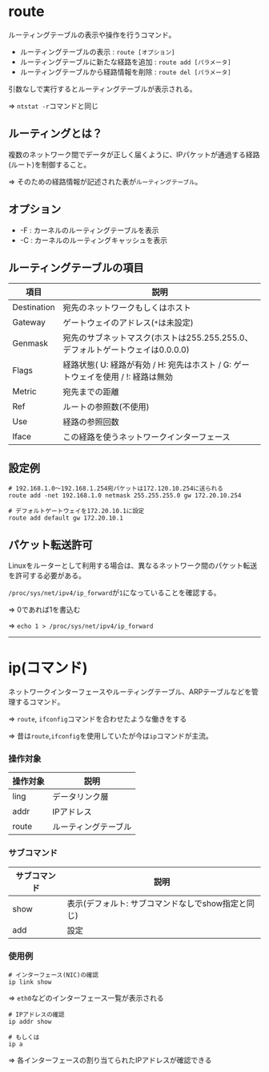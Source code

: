 # route

ルーティングテーブルの表示や操作を行うコマンド。

- ルーティングテーブルの表示 : `route [オプション]`
- ルーティングテーブルに新たな経路を追加 : `route add [パラメータ]`
- ルーティングテーブルから経路情報を削除 : `route del [パラメータ]`

引数なしで実行するとルーティングテーブルが表示される。

=> `ntstat -r`コマンドと同じ

## ルーティングとは？

複数のネットワーク間でデータが正しく届くように、IPパケットが通過する経路(ルート)を制御すること。

=> そのための経路情報が記述された表が`ルーティングテーブル`。

## オプション

- -F : カーネルのルーティングテーブルを表示
- -C : カーネルのルーティングキャッシュを表示

## ルーティングテーブルの項目

| 項目        | 説明                                                                              |
|-------------|-----------------------------------------------------------------------------------|
| Destination | 宛先のネットワークもしくはホスト                                                  |
| Gateway     | ゲートウェイのアドレス(`*`は未設定)                                               |
| Genmask     | 宛先のサブネットマスク(ホストは255.255.255.0、デフォルトゲートウェイは0.0.0.0)    |
| Flags       | 経路状態( U: 経路が有効 / H: 宛先はホスト / G: ゲートウェイを使用 / !: 経路は無効 |
| Metric      | 宛先までの距離                                                                    |
| Ref         | ルートの参照数(不使用)                                                            |
| Use         | 経路の参照回数                                                                    |
| Iface       | この経路を使うネットワークインターフェース                                        |

## 設定例

```
# 192.168.1.0～192.168.1.254宛パケットは172.120.10.254に送られる
route add -net 192.168.1.0 netmask 255.255.255.0 gw 172.20.10.254
```

```
# デフォルトゲートウェイを172.20.10.1に設定
route add default gw 172.20.10.1
```
## パケット転送許可

Linuxをルーターとして利用する場合は、異なるネットワーク間のパケット転送を許可する必要がある。

`/proc/sys/net/ipv4/ip_forward`が`1`になっていることを確認する。

=> 0であれば1を書込む

=> `echo 1 > /proc/sys/net/ipv4/ip_forward`

---

# ip(コマンド)

ネットワークインターフェースやルーティングテーブル、ARPテーブルなどを管理するコマンド。

=> `route`, `ifconfig`コマンドを合わせたような働きをする

=> 昔は`route`,`ifconfig`を使用していたが今は`ip`コマンドが主流。

### 操作対象

| 操作対象 | 説明                 |
|----------|----------------------|
| ling     | データリンク層       |
| addr     | IPアドレス           |
| route    | ルーティングテーブル |

### サブコマンド

| サブコマンド | 説明                                               |
|--------------|----------------------------------------------------|
| show         | 表示(デフォルト: サブコマンドなしでshow指定と同じ) |
| add          | 設定                                               |

### 使用例

```
# インターフェース(NIC)の確認
ip link show
```

=> `eth0`などのインターフェース一覧が表示される

```
# IPアドレスの確認
ip addr show

# もしくは
ip a
```

=> 各インターフェースの割り当てられたIPアドレスが確認できる

